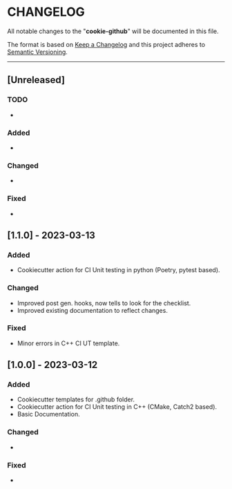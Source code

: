 # CHANGELOG

All notable changes to the "**cookie-github**" will be documented in this file.

The format is based on [Keep a Changelog](https://keepachangelog.com/en/1.0.0/) and this project adheres to [Semantic Versioning](https://semver.org/spec/v2.0.0.html).

---

## [Unreleased]

### TODO

-

### Added

-

### Changed

-

### Fixed

-

## [**1.1.0**] - 2023-03-13

### Added

- Cookiecutter action for CI Unit testing in python (Poetry, pytest based).

### Changed

- Improved post gen. hooks, now tells to look for the checklist.
- Improved existing documentation to reflect changes.

### Fixed

- Minor errors in C++ CI UT template.

## [**1.0.0**] - 2023-03-12

### Added

- Cookiecutter templates for .github folder.
- Cookiecutter action for CI Unit testing in C++ (CMake, Catch2 based).
- Basic Documentation.

### Changed

-

### Fixed

-
